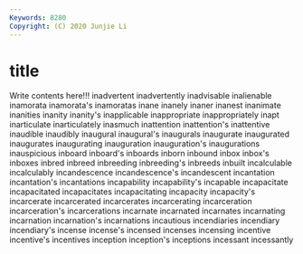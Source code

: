 ```yaml
---
Keywords: 8280
Copyright: (C) 2020 Junjie Li
---
```


# title

Write contents here!!!
inadvertent 
inadvertently 
inadvisable 
inalienable 
inamorata 
inamorata's 
inamoratas
inane 
inanely 
inaner 
inanest 
inanimate 
inanities 
inanity 
inanity's 
inapplicable 
inappropriate
inappropriately 
inapt 
inarticulate 
inarticulately 
inasmuch 
inattention 
inattention's 
inattentive 
inaudible 
inaudibly
inaugural 
inaugural's 
inaugurals 
inaugurate 
inaugurated 
inaugurates 
inaugurating 
inauguration 
inauguration's 
inaugurations
inauspicious 
inboard 
inboard's 
inboards 
inborn 
inbound 
inbox 
inbox's 
inboxes 
inbred
inbreed 
inbreeding 
inbreeding's 
inbreeds 
inbuilt 
incalculable 
incalculably 
incandescence 
incandescence's 
incandescent
incantation 
incantation's 
incantations 
incapability 
incapability's 
incapable 
incapacitate 
incapacitated 
incapacitates 
incapacitating
incapacity 
incapacity's 
incarcerate 
incarcerated 
incarcerates 
incarcerating 
incarceration 
incarceration's 
incarcerations 
incarnate
incarnated 
incarnates 
incarnating 
incarnation 
incarnation's 
incarnations 
incautious 
incendiaries 
incendiary 
incendiary's
incense 
incense's 
incensed 
incenses 
incensing 
incentive 
incentive's 
incentives 
inception 
inception's
inceptions 
incessant 
incessantly 
